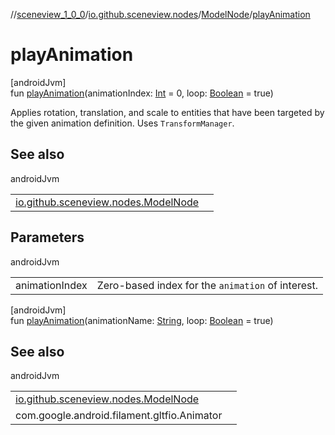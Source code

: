 //[sceneview_1_0_0](../../../index.md)/[io.github.sceneview.nodes](../index.md)/[ModelNode](index.md)/[playAnimation](play-animation.md)

# playAnimation

[androidJvm]\
fun [playAnimation](play-animation.md)(animationIndex: [Int](https://kotlinlang.org/api/latest/jvm/stdlib/kotlin/-int/index.html) = 0, loop: [Boolean](https://kotlinlang.org/api/latest/jvm/stdlib/kotlin/-boolean/index.html) = true)

Applies rotation, translation, and scale to entities that have been targeted by the given animation definition. Uses `TransformManager`.

## See also

androidJvm

| | |
|---|---|
| [io.github.sceneview.nodes.ModelNode](animation-count.md) |  |

## Parameters

androidJvm

| | |
|---|---|
| animationIndex | Zero-based index for the `animation` of interest. |

[androidJvm]\
fun [playAnimation](play-animation.md)(animationName: [String](https://kotlinlang.org/api/latest/jvm/stdlib/kotlin/-string/index.html), loop: [Boolean](https://kotlinlang.org/api/latest/jvm/stdlib/kotlin/-boolean/index.html) = true)

## See also

androidJvm

| | |
|---|---|
| [io.github.sceneview.nodes.ModelNode](play-animation.md) |  |
| com.google.android.filament.gltfio.Animator |  |
